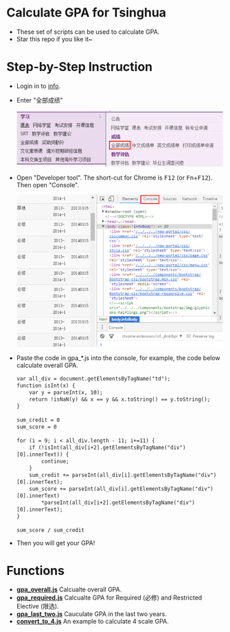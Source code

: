 # Calculate GPA for Tsinghua
* These set of scripts can be used to calculate GPA.
* Star this repo if you like it~

# Step-by-Step Instruction
* Login in to [info](http://info.tsinghua.edu.cn/).
* Enter "全部成绩"

    ![all score](img/all_credit.png)
* Open "Developer tool". The short-cut for Chrome is <kbd>F12</kbd> (or <kbd>Fn</kbd>+<kbd>F12</kbd>). Then open "Console".

    ![console](img/console.png)

* Paste the code in gpa_*.js into the console, for example, the code below calculate overall GPA.
    ```
    var all_div = document.getElementsByTagName("td");
    function isInt(x) {
        var y = parseInt(x, 10);
        return !isNaN(y) && x == y && x.toString() == y.toString();
    }

    sum_credit = 0
    sum_score = 0

    for (i = 9; i < all_div.length - 11; i+=11) {
        if (!isInt(all_div[i+2].getElementsByTagName("div")[0].innerText)) {
            continue;
        }
        sum_credit += parseInt(all_div[i].getElementsByTagName("div")[0].innerText);
        sum_score += parseInt(all_div[i].getElementsByTagName("div")[0].innerText)
            *parseInt(all_div[i+2].getElementsByTagName("div")[0].innerText);
    }

    sum_score / sum_credit
    ```
* Then you will get your GPA!

# Functions
* **[gpa_overall.js](gpa_overall.js)** Calcualte overall GPA.
* **[gpa_required.js](gpa_required.js)** Calcualte GPA for Required (必修) and Restricted Elective (限选).
* **[gpa_last_two.js](gpa_last_two.js)** Cauculate GPA in the last two years.
* **[convert_to_4.js](convert_to_4.js)** An example to calculate 4 scale GPA.